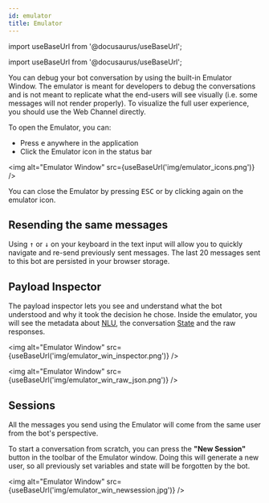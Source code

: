 ```yaml
---
id: emulator
title: Emulator
---
```


import useBaseUrl from '@docusaurus/useBaseUrl';

import useBaseUrl from '@docusaurus/useBaseUrl';

You can debug your bot conversation by using the built-in Emulator Window. The emulator is meant for developers to debug the conversations and is not meant to replicate what the end-users will see visually (i.e. some messages will not render properly). To visualize the full user experience, you should use the Web Channel directly.

To open the Emulator, you can:

- Press <kbd>e</kbd> anywhere in the application
- Click the Emulator icon in the status bar

<img alt="Emulator Window" src={useBaseUrl('img/emulator_icons.png')} />

You can close the Emulator by pressing <kbd>ESC</kbd> or by clicking again on the emulator icon.

## Resending the same messages

Using <kbd>↑</kbd> or <kbd>↓</kbd> on your keyboard in the text input will allow you to quickly navigate and re-send previously sent messages. The last 20 messages sent to this bot are persisted in your browser storage.

## Payload Inspector

The payload inspector lets you see and understand what the bot understood and why it took the decision he chose. Inside the emulator, you will see the metadata about [NLU](nlu), the conversation [State](dialog) and the raw responses.

<img alt="Emulator Window" src={useBaseUrl('img/emulator_win_inspector.png')} />

<img alt="Emulator Window" src={useBaseUrl('img/emulator_win_raw_json.png')} />

## Sessions

All the messages you send using the Emulator will come from the same user from the bot's perspective.

To start a conversation from scratch, you can press the **"New Session"** button in the toolbar of the Emulator window. Doing this will generate a new user, so all previously set variables and state will be forgotten by the bot.

<img alt="Emulator Window" src={useBaseUrl('img/emulator_win_newsession.jpg')} />
